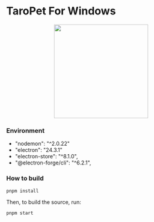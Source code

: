 TaroPet For Windows
=============
<div align="center">
   <img src="https://inhami.com/static/gif/20230708_%E6%A1%8C%E5%AE%A0%E5%88%87%E6%8D%A2.gif" width=250 />
</div>

### Environment ###
- "nodemon": "^2.0.22"
- "electron": "24.3.1"
- "electron-store": "^8.1.0",
- "@electron-forge/cli": "^6.2.1",

### How to build ###

```sh
pnpm install
```

Then, to build the source, run:

```sh
pnpm start
```